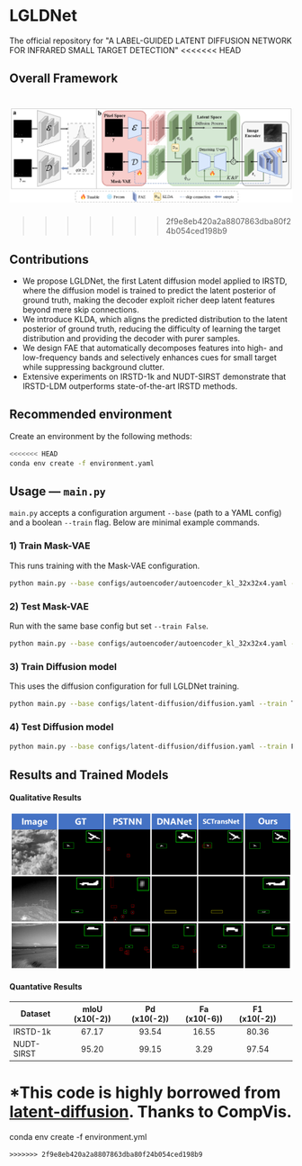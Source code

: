 # LGLDNet
The official repository for "A LABEL-GUIDED LATENT DIFFUSION NETWORK FOR INFRARED SMALL TARGET DETECTION"
<<<<<<< HEAD
## Overall Framework
![outline](assets/framework.png)
=======
>>>>>>> 2f9e8eb420a2a8807863dba80f24b054ced198b9
## Contributions
- We propose LGLDNet, the first Latent diffusion model applied to IRSTD, where the diffusion model is trained to predict the latent posterior of ground truth, making the decoder exploit richer deep latent features beyond mere skip connections.
- We introduce KLDA, which aligns the predicted distribution to the latent posterior of ground truth, reducing the difficulty of learning the target distribution and providing the decoder with purer samples.
- We design FAE that automatically decomposes features into high- and low-frequency bands and selectively enhances cues for small target while suppressing background clutter.
- Extensive experiments on IRSTD-1k and NUDT-SIRST demonstrate that IRSTD-LDM outperforms state-of-the-art IRSTD methods.
## Recommended environment
Create an environment by the following methods:
```bash
<<<<<<< HEAD
conda env create -f environment.yaml
```
## Usage — `main.py`

`main.py` accepts a configuration argument `--base` (path to a YAML config) and a boolean `--train` flag. Below are minimal example commands.

### 1) Train Mask-VAE

This runs training with the Mask-VAE configuration.

```bash
python main.py --base configs/autoencoder/autoencoder_kl_32x32x4.yaml --train True
```

### 2) Test Mask-VAE

Run with the same base config but set `--train False`.

```bash
python main.py --base configs/autoencoder/autoencoder_kl_32x32x4.yaml --train False
```

### 3) Train Diffusion model

This uses the diffusion configuration for full LGLDNet training.

```bash
python main.py --base configs/latent-diffusion/diffusion.yaml --train True
```

### 4) Test Diffusion model

```bash
python main.py --base configs/latent-diffusion/diffusion.yaml --train False
```
## Results and Trained Models
#### Qualitative Results

![outline](assets/Qualitative.png)

#### Quantative Results 
| Dataset   | mIoU (x10(-2)) | Pd (x10(-2))|  Fa (x10(-6)) |F1 (x10(-2))||
|-----------|:--------------:|:-----:|:-----:|:-----:|:-----:|
| IRSTD-1k  |     67.17      |  93.54 |16.55|80.36|
| NUDT-SIRST |     95.20      |  99.15 | 3.29 |97.54|

*This code is highly borrowed from [latent-diffusion](https://github.com/YimianDai/open-acm). Thanks to 
CompVis.
=======
conda env create -f environment.yml
```
>>>>>>> 2f9e8eb420a2a8807863dba80f24b054ced198b9
